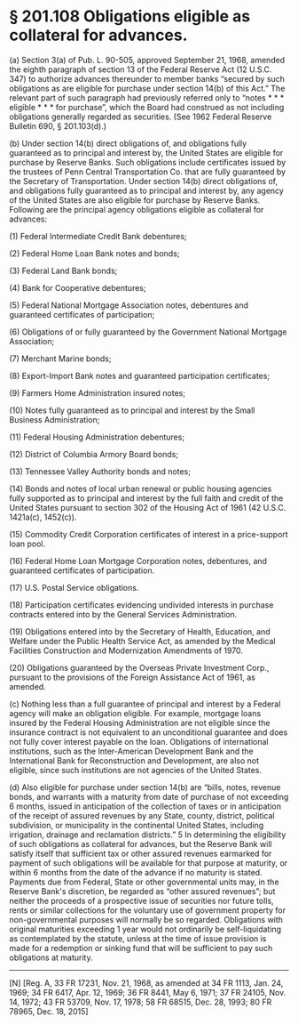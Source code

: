 # § 201.108   Obligations eligible as collateral for advances.

(a) Section 3(a) of Pub. L. 90-505, approved September 21, 1968, amended the eighth paragraph of section 13 of the Federal Reserve Act (12 U.S.C. 347) to authorize advances thereunder to member banks “secured by such obligations as are eligible for purchase under section 14(b) of this Act.” The relevant part of such paragraph had previously referred only to “notes * * * eligible * * * for purchase”, which the Board had construed as not including obligations generally regarded as securities. (See 1962 Federal Reserve Bulletin 690, § 201.103(d).) 


(b) Under section 14(b) direct obligations of, and obligations fully guaranteed as to principal and interest by, the United States are eligible for purchase by Reserve Banks. Such obligations include certificates issued by the trustees of Penn Central Transportation Co. that are fully guaranteed by the Secretary of Transportation. Under section 14(b) direct obligations of, and obligations fully guaranteed as to principal and interest by, any agency of the United States are also eligible for purchase by Reserve Banks. Following are the principal agency obligations eligible as collateral for advances: 


(1) Federal Intermediate Credit Bank debentures; 


(2) Federal Home Loan Bank notes and bonds; 


(3) Federal Land Bank bonds; 


(4) Bank for Cooperative debentures; 


(5) Federal National Mortgage Association notes, debentures and guaranteed certificates of participation; 


(6) Obligations of or fully guaranteed by the Government National Mortgage Association; 


(7) Merchant Marine bonds; 


(8) Export-Import Bank notes and guaranteed participation certificates; 


(9) Farmers Home Administration insured notes; 


(10) Notes fully guaranteed as to principal and interest by the Small Business Administration; 


(11) Federal Housing Administration debentures; 


(12) District of Columbia Armory Board bonds; 


(13) Tennessee Valley Authority bonds and notes; 


(14) Bonds and notes of local urban renewal or public housing agencies fully supported as to principal and interest by the full faith and credit of the United States pursuant to section 302 of the Housing Act of 1961 (42 U.S.C. 1421a(c), 1452(c)). 


(15) Commodity Credit Corporation certificates of interest in a price-support loan pool. 


(16) Federal Home Loan Mortgage Corporation notes, debentures, and guaranteed certificates of participation. 


(17) U.S. Postal Service obligations. 


(18) Participation certificates evidencing undivided interests in purchase contracts entered into by the General Services Administration. 


(19) Obligations entered into by the Secretary of Health, Education, and Welfare under the Public Health Service Act, as amended by the Medical Facilities Construction and Modernization Amendments of 1970. 


(20) Obligations guaranteed by the Overseas Private Investment Corp., pursuant to the provisions of the Foreign Assistance Act of 1961, as amended. 


(c) Nothing less than a full guarantee of principal and interest by a Federal agency will make an obligation eligible. For example, mortgage loans insured by the Federal Housing Administration are not eligible since the insurance contract is not equivalent to an unconditional guarantee and does not fully cover interest payable on the loan. Obligations of international institutions, such as the Inter-American Development Bank and the International Bank for Reconstruction and Development, are also not eligible, since such institutions are not agencies of the United States. 


(d) Also eligible for purchase under section 14(b) are “bills, notes, revenue bonds, and warrants with a maturity from date of purchase of not exceeding 6 months, issued in anticipation of the collection of taxes or in anticipation of the receipt of assured revenues by any State, county, district, political subdivision, or municipality in the continental United States, including irrigation, drainage and reclamation districts.”
5 In determining the eligibility of such obligations as collateral for advances, but the Reserve Bank will satisfy itself that sufficient tax or other assured revenues earmarked for payment of such obligations will be available for that purpose at maturity, or within 6 months from the date of the advance if no maturity is stated. Payments due from Federal, State or other governmental units may, in the Reserve Bank's discretion, be regarded as “other assured revenues”; but neither the proceeds of a prospective issue of securities nor future tolls, rents or similar collections for the voluntary use of government property for non-governmental purposes will normally be so regarded. Obligations with original maturities exceeding 1 year would not ordinarily be self-liquidating as contemplated by the statute, unless at the time of issue provision is made for a redemption or sinking fund that will be sufficient to pay such obligations at maturity. 



---

[N] [Reg. A, 33 FR 17231, Nov. 21, 1968, as amended at 34 FR 1113, Jan. 24, 1969; 34 FR 6417, Apr. 12, 1969; 36 FR 8441, May 6, 1971; 37 FR 24105, Nov. 14, 1972; 43 FR 53709, Nov. 17, 1978; 58 FR 68515, Dec. 28, 1993; 80 FR 78965, Dec. 18, 2015]




